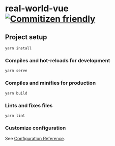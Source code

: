 # real-world-vue [![Commitizen friendly](https://img.shields.io/badge/commitizen-friendly-brightgreen.svg)](http://commitizen.github.io/cz-cli/)

## Project setup
```
yarn install
```

### Compiles and hot-reloads for development
```
yarn serve
```

### Compiles and minifies for production
```
yarn build
```

### Lints and fixes files
```
yarn lint
```

### Customize configuration
See [Configuration Reference](https://cli.vuejs.org/config/).
